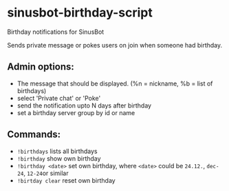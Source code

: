 # sinusbot-birthday-script
Birthday notifications for SinusBot

Sends private message or pokes users on join when someone had birthday.

## Admin options:

* The message that should be displayed. (%n = nickname, %b = list of birthdays)
* select 'Private chat' or 'Poke'
* send the notification upto N days after birthday
* set a birthday server group by id or name

## Commands:

* `!birthdays`
  lists all birthdays
* `!birthday`
  show own birthday
* `!birthday <date>`
  set own birthday, where `<date>` could be `24.12.`, `dec-24`, `12-24`or similar
* `!birtday clear`
  reset own birthday
  
